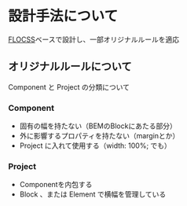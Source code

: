 # 設計手法について

[FLOCSS](https://github.com/hiloki/flocss)ベースで設計し、一部オリジナルルールを適応

## オリジナルルールについて

Component と Project の分類について

### Component

* 固有の幅を持たない（BEMのBlockにあたる部分）
* 外に影響するプロパティを持たない（marginとか）
* Project に入れて使用する（width: 100%; でも）

### Project

* Componentを内包する
* Block 、または Element で横幅を管理している
